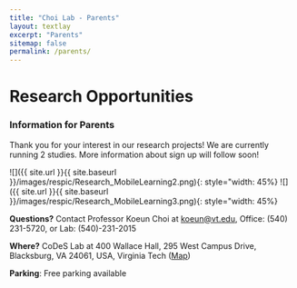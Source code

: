 ```yaml
---
title: "Choi Lab - Parents"
layout: textlay
excerpt: "Parents"
sitemap: false
permalink: /parents/
---
```


# Research Opportunities

### Information for Parents

Thank you for your interest in our research projects! We are currently running 2 studies. More information about sign up will follow soon!

![]({{ site.url }}{{ site.baseurl }}/images/respic/Research_MobileLearning2.png){: style="width: 45%}
![]({{ site.url }}{{ site.baseurl }}/images/respic/Research_MobileLearning3.png){: style="width: 45%}

**Questions?** Contact Professor Koeun Choi at <koeun@vt.edu>, Office: (540) 231-5720, or Lab: (540)-231-2015

**Where?** CoDeS Lab at 400 Wallace Hall, 295 West Campus Drive, Blacksburg, VA 24061, USA, Virginia Tech ([Map](https://www.google.com/maps/place/Wallace+Hall,+Blacksburg,+VA+24060/@37.2229037,-80.4264134,17z/data=!4m5!3m4!1s0x884d95117587ead9:0xb2b5c03d0f9df618!8m2!3d37.2229037!4d-80.4242247?shorturl=1))

**Parking**: Free parking available
